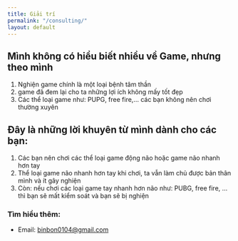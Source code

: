 ```yaml
---
title: Giải trí
permalink: "/consulting/"
layout: default
---
```


## Mình không có hiểu biết nhiều về Game, nhưng theo mình
<p> </p>

1. Nghiện game chính là một loại bệnh tâm thần 
2. game đã đem lại cho ta những lợi ích không mấy tốt đẹp
3. Các thể loại game như: PUPG, free fire,... các bạn không nên chơi thường xuyên

## Đây là những lời khuyên từ mình dành cho các bạn:

1. Các bạn nên chơi các thể loại game động não hoặc game não nhanh hơn tay
2. Thể loại game não nhanh hơn tay khi chơi, ta vẫn làm chủ được bản thân mình và ít gây nghiện
3. Còn: nếu chơi các loại game tay nhanh hơn não như: PUBG, free fire, ... thì bạn sẽ mất kiểm soát và bạn sẽ bị nghiện


### Tìm hiểu thêm:



- Email: <a href="mailto:binbon0104@gmail.com" target="_blank">binbon0104@gmail.com</a>
